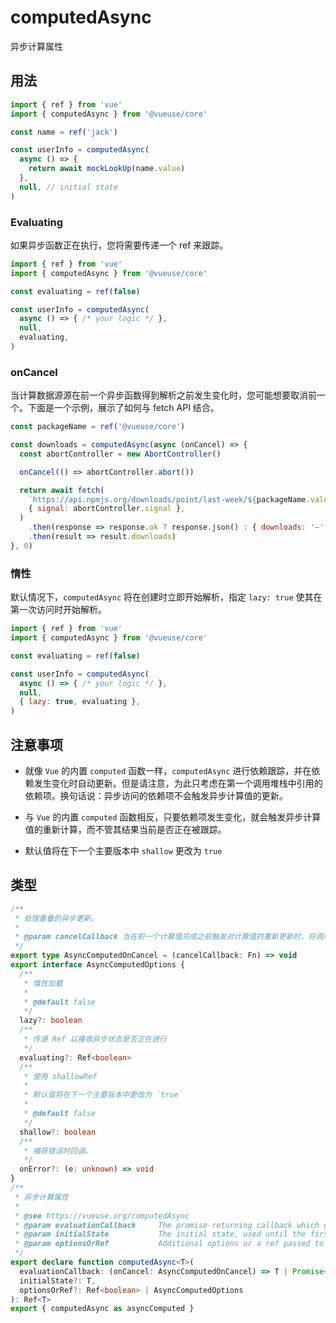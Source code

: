 # computedAsync

异步计算属性

## 用法

```js
import { ref } from 'vue'
import { computedAsync } from '@vueuse/core'

const name = ref('jack')

const userInfo = computedAsync(
  async () => {
    return await mockLookUp(name.value)
  },
  null, // initial state
)
```

### Evaluating

如果异步函数正在执行，您将需要传递一个 ref 来跟踪。

```js
import { ref } from 'vue'
import { computedAsync } from '@vueuse/core'

const evaluating = ref(false)

const userInfo = computedAsync(
  async () => { /* your logic */ },
  null,
  evaluating,
)
```

### onCancel

当计算数据源源在前一个异步函数得到解析之前发生变化时，您可能想要取消前一个。下面是一个示例，展示了如何与 fetch API 结合。

```js
const packageName = ref('@vueuse/core')

const downloads = computedAsync(async (onCancel) => {
  const abortController = new AbortController()

  onCancel(() => abortController.abort())

  return await fetch(
    `https://api.npmjs.org/downloads/point/last-week/${packageName.value}`,
    { signal: abortController.signal },
  )
    .then(response => response.ok ? response.json() : { downloads: '—' })
    .then(result => result.downloads)
}, 0)
```

### 惰性

默认情况下，`computedAsync` 将在创建时立即开始解析，指定 `lazy: true` 使其在第一次访问时开始解析。

```js
import { ref } from 'vue'
import { computedAsync } from '@vueuse/core'

const evaluating = ref(false)

const userInfo = computedAsync(
  async () => { /* your logic */ },
  null,
  { lazy: true, evaluating },
)
```

## 注意事项

- 就像 `Vue` 的内置 `computed` 函数一样，`computedAsync` 进行依赖跟踪，并在依赖发生变化时自动更新。但是请注意，为此只考虑在第一个调用堆栈中引用的依赖项。换句话说：异步访问的依赖项不会触发异步计算值的更新。

- 与 `Vue` 的内置 `computed` 函数相反，只要依赖项发生变化，就会触发异步计算值的重新计算，而不管其结果当前是否正在被跟踪。

- 默认值将在下一个主要版本中 `shallow` 更改为 `true`


## 类型

```ts
/**
 * 处理重叠的异步更新。
 *
 * @param cancelCallback 当在前一个计算值完成之前触发对计算值的重新更新时，将调用提供的回调
 */
export type AsyncComputedOnCancel = (cancelCallback: Fn) => void
export interface AsyncComputedOptions {
  /**
   * 惰性加载
   *
   * @default false
   */
  lazy?: boolean
  /**
   * 传递 Ref 以接收异步状态是否正在进行
   */
  evaluating?: Ref<boolean>
  /**
   * 使用 shallowRef
   *
   * 默认值将在下一个主要版本中更改为 `true`
   *
   * @default false
   */
  shallow?: boolean
  /**
   * 捕获错误时回调。
   */
  onError?: (e: unknown) => void
}
/**
 * 异步计算属性
 *
 * @see https://vueuse.org/computedAsync
 * @param evaluationCallback     The promise-returning callback which generates the computed value
 * @param initialState           The initial state, used until the first evaluation finishes
 * @param optionsOrRef           Additional options or a ref passed to receive the updates of the async evaluation
 */
export declare function computedAsync<T>(
  evaluationCallback: (onCancel: AsyncComputedOnCancel) => T | Promise<T>,
  initialState?: T,
  optionsOrRef?: Ref<boolean> | AsyncComputedOptions
): Ref<T>
export { computedAsync as asyncComputed }
```
